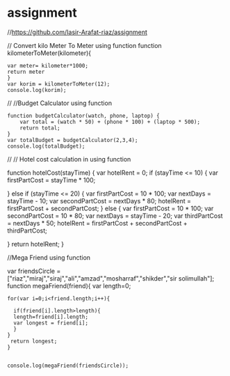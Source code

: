 # assignment
//https://github.com/Iasir-Arafat-riaz/assignment

// Convert kilo Meter To Meter using function
function kilometerToMeter(kilometer){

    var meter= kilometer*1000;
    return meter
    }
    var korim = kilometerToMeter(12);
    console.log(korim);
    
    
    
//  //Budget Calculator using function 

    function budgetCalculator(watch, phone, laptop) {
        var total = (watch * 50) + (phone * 100) + (laptop * 500);
        return total;
    }
    var totalBudget = budgetCalculator(2,3,4);
    console.log(totalBudget);
    
    


//   // Hotel cost calculation in using function

function hotelCost(stayTime) {
  var hotelRent = 0;
  if (stayTime <= 10) {
      var firstPartCost = stayTime * 100;

  } else if (stayTime <= 20) {
      var firstPartCost = 10 * 100;
      var nextDays = stayTime - 10;
      var secondPartCost = nextDays * 80;
      hotelRent = firstPartCost + secondPartCost;
  } else {
      var firstPartCost = 10 * 100;
      var secondPartCost = 10 * 80;
      var nextDays = stayTime - 20;
      var thirdPartCost = nextDays * 50;
      hotelRent = firstPartCost + secondPartCost + thirdPartCost;

  }
  return hotelRent;
}



  //Mega Friend using function

  var friendsCircle = ["riaz","miraj","siraj","ali","amzad","mosharraf","shikder","sir solimullah"];
    function megaFriend(friend){
      var length=0;
    
    for(var i=0;i<friend.length;i++){
     
      if(friend[i].length>length){
      length=friend[i].length;
      var longest = friend[i];
      }
    }
     return longest;
    }
    
    
    console.log(megaFriend(friendsCircle));
